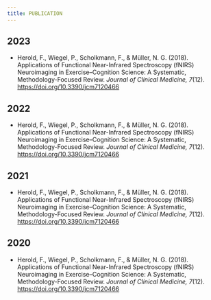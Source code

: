 ```yaml
---
title: PUBLICATION
---
```


## 2023
- Herold, F., Wiegel, P., Scholkmann, F., & Müller, N. G. (2018). Applications of Functional Near-Infrared Spectroscopy 
(fNIRS) Neuroimaging in Exercise–Cognition Science: A Systematic, Methodology-Focused Review. _Journal of Clinical 
Medicine, 7_(12). https://doi.org/10.3390/jcm7120466

## 2022
- Herold, F., Wiegel, P., Scholkmann, F., & Müller, N. G. (2018). Applications of Functional Near-Infrared Spectroscopy 
(fNIRS) Neuroimaging in Exercise–Cognition Science: A Systematic, Methodology-Focused Review. _Journal of Clinical 
Medicine, 7_(12). https://doi.org/10.3390/jcm7120466

## 2021
- Herold, F., Wiegel, P., Scholkmann, F., & Müller, N. G. (2018). Applications of Functional Near-Infrared Spectroscopy 
(fNIRS) Neuroimaging in Exercise–Cognition Science: A Systematic, Methodology-Focused Review. _Journal of Clinical 
Medicine, 7_(12). https://doi.org/10.3390/jcm7120466

## 2020
- Herold, F., Wiegel, P., Scholkmann, F., & Müller, N. G. (2018). Applications of Functional Near-Infrared Spectroscopy 
(fNIRS) Neuroimaging in Exercise–Cognition Science: A Systematic, Methodology-Focused Review. _Journal of Clinical 
Medicine, 7_(12). https://doi.org/10.3390/jcm7120466